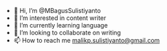 - 👋 Hi, I’m @MBagusSulistiyanto
- 👀 I’m interested in content writer
- 🌱 I’m currently learning language
- 💞️ I’m looking to collaborate on writing
- 📫 How to reach me malikp.sulistiyanto@gmail.com

<!---
MBagusSulistiyanto/MBagusSulistiyanto is a ✨ special ✨ repository because its `README.md` (this file) appears on your GitHub profile.
You can click the Preview link to take a look at your changes.
--->
